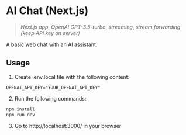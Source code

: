 # AI Chat (Next.js)

> _Next.js app_, _OpenAI GPT-3.5-turbo_, _streaming_, _stream forwarding (keep API key on server)_

A basic web chat with an AI assistant.

## Usage

1. Create .env.local file with the following content:

```
OPENAI_API_KEY="YOUR_OPENAI_API_KEY"
```

2. Run the following commands:

```sh
npm install
npm run dev
```

3. Go to http://localhost:3000/ in your browser
